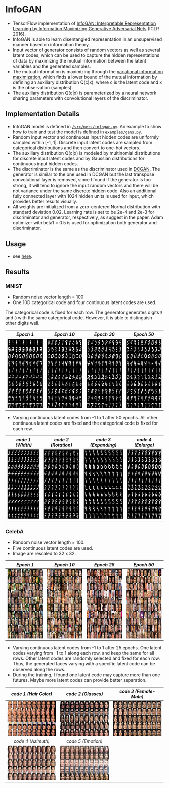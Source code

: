 # InfoGAN

- TensorFlow implementation of [InfoGAN: Interpretable Representation Learning by Information Maximizing Generative Adversarial Nets](https://arxiv.org/abs/1606.03657) (ICLR 2016). 
- InfoGAN is able to learn disentangled representation in an unsupervised manner based on information theory.
- Input vector of generator consists of random vectors as well as several latent codes, which can be used to capture the hidden representations of data by maximizing the mutual information between the latent variables and the generated samples.
- The mutual information is maximizing through the [variational information maximization](https://pdfs.semanticscholar.org/f586/4b47b1d848e4426319a8bb28efeeaf55a52a.pdf), which finds a lower bound of the mutual information by defining an auxiliary distribution Q(c|x), where c is the latent code and x is the observation (samples).
- The auxiliary distribution Q(c|x) is parameterized by a neural network sharing parameters with convolutional layers of the discriminator.
 

## Implementation Details
- InfoGAN model is defined in [`/src/nets/infogan.py`](/src/nets/infogan.py). An example to show how to train and test the model is defined in [`examples/gans.py`](../../examples/gans.py).
- Random input vector and continuous input hidden codes are uniformly sampled within [-1, 1]. Discrete input latent codes are sampled from categorical distributions and then convert to one-hot vectors.
- The auxiliary distribution Q(c|x) is modeled by multinomial distributions for discrete input latent codes and by Gaussian distributions for continuous input hidden codes.
- The discriminator is the same as the discriminator used in [DCGAN](https://arxiv.org/abs/1511.06434). The generator is similar to the one used in DCGAN but the last transpose convolutional layer is removed, since I found if the generator is too strong, it will tend to ignore the input random vectors and there will be not variance under the same discrete hidden code. Also an additional fully connected layer with 1024 hidden units is used for input, which provides better results visually.
- All weights are initialized from a zero-centered Normal distribution with standard deviation 0.02. Learning rate is set to be 2e-4 and 2e-3 for discriminator and generator, respectively, as suggest in the paper. Adam optimizer with beta1 = 0.5 is used for optimization both generator and discriminator.


## Usage 
- see [here](https://github.com/conan7882/tf-gans#usage).

## Results
### MNIST
- Random noise vector length = 100
- One 10D categorical code and four continuous latent codes are used.

The categorical code is fixed for each row. The generator generates digits `5` and `8` with the same categorical code. However, it is able to distinguish other digits well.

*Epoch 1* | *Epoch 10* |*Epoch 30* | *Epoch 50* |
:--: | :---: | :--: | :---: | 
<img src = 'figs/mnist/generate_im_0.png' height = '220px' width = '220px'> | <img src = 'figs/mnist/generate_im_9.png' height = '220px' width = '220px'>|<img src = 'figs/mnist/generate_im_29.png' height = '220px' width = '220px'> | <img src = 'figs/mnist/generate_im_49.png' height = '220px' width = '220px'>

- Varying continuous latent codes from -1 to 1 after 50 epochs. All other continuous latent codes are fixed and the categorical code is fixed for each row.

*code 1 (Width)* | *code 2 (Rotation)* |*code 3 (Expanding)* | *code 4 (Enlarge)*
:--: | :---: | :--: | :--: | 
<img src = 'figs/mnist/interp_cont_1_49.png' height = '220px' width = '220px'> | <img src = 'figs/mnist/interp_cont_2_49.png' height = '220px' width = '220px'>|<img src = 'figs/mnist/interp_cont_3_49.png' height = '220px' width = '220px'>|<img src = 'figs/mnist/interp_cont_0_49.png' height = '220px' width = '220px'>|


### CelebA
- Random noise vector length = 100.
- Five continuous latent codes are used.
- Image are rescaled to 32 x 32.

*Epoch 1* | *Epoch 10* |*Epoch 25* | *Epoch 50* |
:--: | :---: | :--: | :---: | 
<img src = 'figs/face/random_sampling_0.png' height = '220px' width = '220px'> | <img src = 'figs/face/random_sampling_9.png' height = '220px' width = '220px'>|<img src = 'figs/face/random_sampling_24.png' height = '220px' width = '220px'> | <img src = 'figs/face/random_sampling_49.png' height = '220px' width = '220px'>


- Varying continuous latent codes from -1 to 1 after 25 epochs. One latent codes varying from -1 to 1 along each row, and keep the same for all rows. Other latent codes are randomly selected and fixed for each row. Thus, the generated faces varying with a specific latent code can be observed along the rows.
- During the training, I found one latent code may capture more than one futures. Maybe more latent codes can provide better separation.

*code 1 (Hair Color)* | *code 2 (Glasses)* |*code 3 (Female-Male)* | 
:--: | :---: | :--: | 
<img src = 'figs/face/interp_cont_0_46.png' height = '110px' width = '220px'> | <img src = 'figs/face/interp_cont_1_25.png' height = '110px' width = '220px'>|<img src = 'figs/face/interp_cont_2_30.png' height = '110px' width = '220px'>|
*code 4 (Azimuth)* | *code 5 (Emotion)* |
<img src = 'figs/face/interp_cont_3_41.png' height = '110px' width = '220px'> | <img src = 'figs/face/interp_cont_4_47.png' height = '110px' width = '220px'>|


